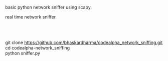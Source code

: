 basic python network sniffer using scapy.

real time network sniffer.



<br><br><br>
git clone https://github.com/bhaskardharma/codealpha_network_sniffing.git <br>
cd codealpha-network_sniffing <br>
python sniffer.py

